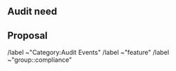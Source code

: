 <!-- Audit Event documentation: See https://docs.gitlab.com/ee/administration/audit_events.html -->

## Audit need

<!-- Describe the real-world use case for the audit event you want to introduce, and explain the closest thing that GitLab already captures. -->

## Proposal

<!-- Describe the audit event you are proposing should be added, including any details of what should be captured, how, and why. -->

/label ~"Category:Audit Events"
/label ~"feature"
/label ~"group::compliance"
